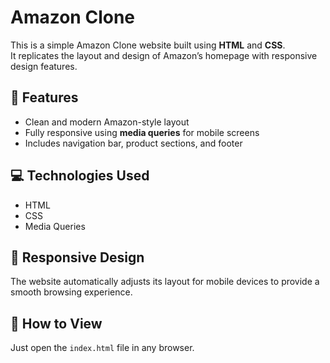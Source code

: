 # Amazon Clone

This is a simple Amazon Clone website built using **HTML** and **CSS**.  
It replicates the layout and design of Amazon’s homepage with responsive design features.  

## 🔧 Features
- Clean and modern Amazon-style layout  
- Fully responsive using **media queries** for mobile screens  
- Includes navigation bar, product sections, and footer  

## 💻 Technologies Used
- HTML  
- CSS  
- Media Queries  

## 📱 Responsive Design
The website automatically adjusts its layout for mobile devices to provide a smooth browsing experience.  

## 🚀 How to View
Just open the `index.html` file in any browser.
